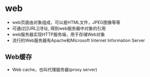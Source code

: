 # web

- web页面由对象组成，可以是HTML文件，JPEG图像等等
- 可通过[[URL]]寻址, 得到web服务器中对象的引用
- web服务器实现HTTP服务端，用于存储Web对象
- 流行的Web服务器有Apache和Microsoft Internet Information Server

## Web缓存

- Web cache，也叫代理服务器(proxy server)